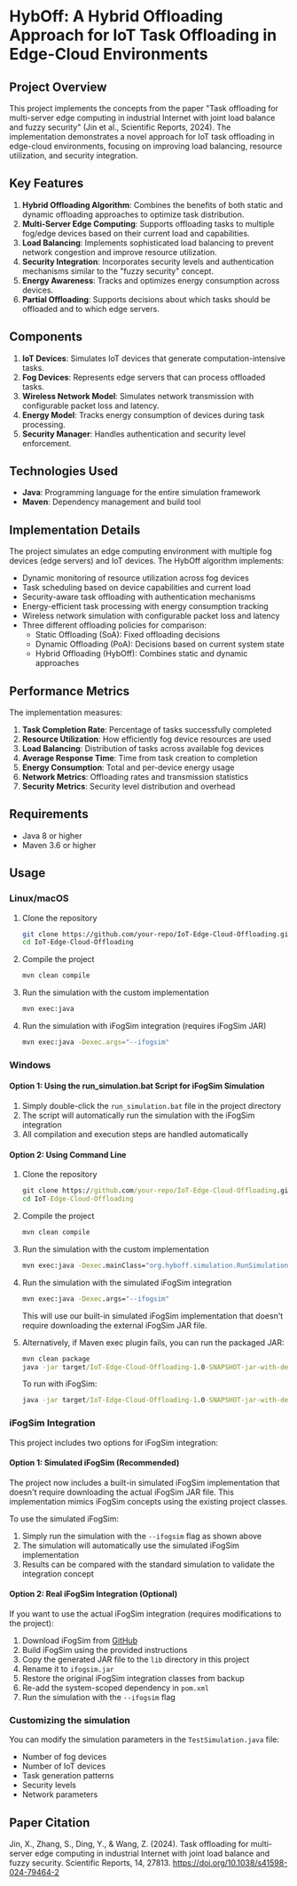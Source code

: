 # HybOff: A Hybrid Offloading Approach for IoT Task Offloading in Edge-Cloud Environments

## Project Overview
This project implements the concepts from the paper "Task offloading for multi-server edge computing in industrial Internet with joint load balance and fuzzy security" (Jin et al., Scientific Reports, 2024). The implementation demonstrates a novel approach for IoT task offloading in edge-cloud environments, focusing on improving load balancing, resource utilization, and security integration.

## Key Features
1. **Hybrid Offloading Algorithm**: Combines the benefits of both static and dynamic offloading approaches to optimize task distribution.
2. **Multi-Server Edge Computing**: Supports offloading tasks to multiple fog/edge devices based on their current load and capabilities.
3. **Load Balancing**: Implements sophisticated load balancing to prevent network congestion and improve resource utilization.
4. **Security Integration**: Incorporates security levels and authentication mechanisms similar to the "fuzzy security" concept.
5. **Energy Awareness**: Tracks and optimizes energy consumption across devices.
6. **Partial Offloading**: Supports decisions about which tasks should be offloaded and to which edge servers.

## Components
1. **IoT Devices**: Simulates IoT devices that generate computation-intensive tasks.
2. **Fog Devices**: Represents edge servers that can process offloaded tasks.
3. **Wireless Network Model**: Simulates network transmission with configurable packet loss and latency.
4. **Energy Model**: Tracks energy consumption of devices during task processing.
5. **Security Manager**: Handles authentication and security level enforcement.

## Technologies Used
- **Java**: Programming language for the entire simulation framework
- **Maven**: Dependency management and build tool

## Implementation Details
The project simulates an edge computing environment with multiple fog devices (edge servers) and IoT devices. The HybOff algorithm implements:

- Dynamic monitoring of resource utilization across fog devices
- Task scheduling based on device capabilities and current load
- Security-aware task offloading with authentication mechanisms
- Energy-efficient task processing with energy consumption tracking
- Wireless network simulation with configurable packet loss and latency
- Three different offloading policies for comparison:
  - Static Offloading (SoA): Fixed offloading decisions
  - Dynamic Offloading (PoA): Decisions based on current system state
  - Hybrid Offloading (HybOff): Combines static and dynamic approaches

## Performance Metrics
The implementation measures:

1. **Task Completion Rate**: Percentage of tasks successfully completed
2. **Resource Utilization**: How efficiently fog device resources are used
3. **Load Balancing**: Distribution of tasks across available fog devices
4. **Average Response Time**: Time from task creation to completion
5. **Energy Consumption**: Total and per-device energy usage
6. **Network Metrics**: Offloading rates and transmission statistics
7. **Security Metrics**: Security level distribution and overhead

## Requirements
- Java 8 or higher
- Maven 3.6 or higher

## Usage

### Linux/macOS

1. Clone the repository
   ```bash
   git clone https://github.com/your-repo/IoT-Edge-Cloud-Offloading.git
   cd IoT-Edge-Cloud-Offloading
   ```

2. Compile the project
   ```bash
   mvn clean compile
   ```

3. Run the simulation with the custom implementation
   ```bash
   mvn exec:java
   ```

4. Run the simulation with iFogSim integration (requires iFogSim JAR)
   ```bash
   mvn exec:java -Dexec.args="--ifogsim"
   ```

### Windows

#### Option 1: Using the run_simulation.bat Script for iFogSim Simulation

1. Simply double-click the `run_simulation.bat` file in the project directory
2. The script will automatically run the simulation with the iFogSim integration
3. All compilation and execution steps are handled automatically

#### Option 2: Using Command Line

1. Clone the repository
   ```cmd
   git clone https://github.com/your-repo/IoT-Edge-Cloud-Offloading.git
   cd IoT-Edge-Cloud-Offloading
   ```

2. Compile the project
   ```cmd
   mvn clean compile
   ```

3. Run the simulation with the custom implementation
   ```cmd
   mvn exec:java -Dexec.mainClass="org.hyboff.simulation.RunSimulation"
   ```

4. Run the simulation with the simulated iFogSim integration
   ```cmd
   mvn exec:java -Dexec.args="--ifogsim"
   ```
   
   This will use our built-in simulated iFogSim implementation that doesn't require downloading the external iFogSim JAR file.

5. Alternatively, if Maven exec plugin fails, you can run the packaged JAR:
   ```cmd
   mvn clean package
   java -jar target/IoT-Edge-Cloud-Offloading-1.0-SNAPSHOT-jar-with-dependencies.jar
   ```
   
   To run with iFogSim:
   ```cmd
   java -jar target/IoT-Edge-Cloud-Offloading-1.0-SNAPSHOT-jar-with-dependencies.jar --ifogsim
   ```

### iFogSim Integration

This project includes two options for iFogSim integration:

#### Option 1: Simulated iFogSim (Recommended)
The project now includes a built-in simulated iFogSim implementation that doesn't require downloading the actual iFogSim JAR file. This implementation mimics iFogSim concepts using the existing project classes.

To use the simulated iFogSim:
1. Simply run the simulation with the `--ifogsim` flag as shown above
2. The simulation will automatically use the simulated iFogSim implementation
3. Results can be compared with the standard simulation to validate the integration concept

#### Option 2: Real iFogSim Integration (Optional)
If you want to use the actual iFogSim integration (requires modifications to the project):

1. Download iFogSim from [GitHub](https://github.com/Cloudslab/iFogSim)
2. Build iFogSim using the provided instructions
3. Copy the generated JAR file to the `lib` directory in this project
4. Rename it to `ifogsim.jar`
5. Restore the original iFogSim integration classes from backup
6. Re-add the system-scoped dependency in `pom.xml`
7. Run the simulation with the `--ifogsim` flag

### Customizing the simulation
You can modify the simulation parameters in the `TestSimulation.java` file:
- Number of fog devices
- Number of IoT devices
- Task generation patterns
- Security levels
- Network parameters

## Paper Citation
Jin, X., Zhang, S., Ding, Y., & Wang, Z. (2024). Task offloading for multi-server edge computing in industrial Internet with joint load balance and fuzzy security. Scientific Reports, 14, 27813. https://doi.org/10.1038/s41598-024-79464-2
